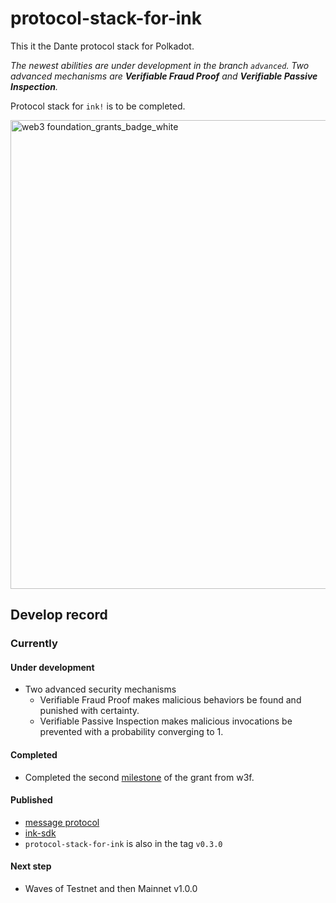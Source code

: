 # protocol-stack-for-ink

This it the Dante protocol stack for Polkadot.

*The newest abilities are under development in the branch `advanced`. Two advanced mechanisms are **Verifiable Fraud Proof** and **Verifiable Passive Inspection**.*

Protocol stack for `ink!` is to be completed. 

<img width="750" alt="web3 foundation_grants_badge_white" src="https://user-images.githubusercontent.com/83746881/187577457-ecf950c6-dfbf-4169-be2f-f03efbf2b674.png">

## Develop record
### Currently
#### Under development
* Two advanced security mechanisms
   * Verifiable Fraud Proof makes malicious behaviors be found and punished with certainty.
   * Verifiable Passive Inspection makes malicious invocations be prevented with a probability converging to 1.

#### Completed
* Completed the second [milestone](https://github.com/w3f/Grant-Milestone-Delivery/blob/master/deliveries/Dante_Network_milestone_2.md) of the grant from w3f.

#### Published
* [message protocol](https://github.com/dantenetwork/message-ink/releases/tag/v0.3.0)
* [ink-sdk](https://github.com/dantenetwork/ink-sdk/releases/tag/v0.3.0)
* `protocol-stack-for-ink` is also in the tag `v0.3.0`

#### Next step
* Waves of Testnet and then Mainnet v1.0.0
